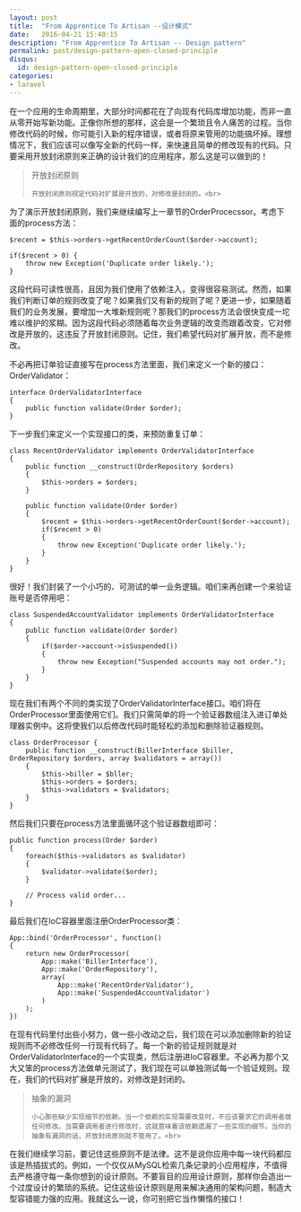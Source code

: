 ```yaml
---
layout: post
title:  "From Apprentice To Artisan --设计模式"
date:   2016-04-21 15:40:15
description: "From Apprentice To Artisan -- Design pattern"
permalink: post/design-pattern-open-closed-principle
disqus:
  id: design-pattern-open-closed-principle
categories:
- laravel
---
```


在一个应用的生命周期里，大部分时间都花在了向现有代码库增加功能，而非一直从零开始写新功能。正像你所想的那样，这会是一个繁琐且令人痛苦的过程。当你修改代码的时候，你可能引入新的程序错误，或者将原来管用的功能搞坏掉。理想情况下，我们应该可以像写全新的代码一样，来快速且简单的修改现有的代码。只要采用开放封闭原则来正确的设计我们的应用程序，那么这是可以做到的！<br>


<blockquote>
<p>
    开放封闭原则<br>

    开放封闭原则规定代码对扩展是开放的，对修改是封闭的。<br>
</p>
</blockquote>

为了演示开放封闭原则，我们来继续编写上一章节的OrderProcecssor。考虑下面的process方法：<br>

```
$recent = $this->orders->getRecentOrderCount($order->account);

if($recent > 0) {
    throw new Exception('Duplicate order likely.');
}
```

这段代码可读性很高，且因为我们使用了依赖注入，变得很容易测试。然而，如果我们判断订单的规则改变了呢？如果我们又有新的规则了呢？更进一步，如果随着我们的业务发展，要增加一大堆新规则呢？那我们的process方法会很快变成一坨难以维护的浆糊。因为这段代码必须随着每次业务逻辑的改变而跟着改变，它对修改是开放的，这违反了开放封闭原则。记住，我们希望代码对扩展开放，而不是修改。<br>

不必再把订单验证直接写在process方法里面，我们来定义一个新的接口：OrderValidator：<br>

```
interface OrderValidatorInterface 
{
    public function validate(Order $order);
}
```

下一步我们来定义一个实现接口的类，来预防重复订单：<br>

```
class RecentOrderValidator implements OrderValidatorInterface 
{
    public function __construct(OrderRepository $orders)
    {
        $this->orders = $orders;
    }
    
    public function validate(Order $order)
    {
        $recent = $this->orders->getRecentOrderCount($order->account);
        if($recent > 0)
        {
            throw new Exception('Duplicate order likely.');
        }
    }
}
```

很好！我们封装了一个小巧的、可测试的单一业务逻辑。咱们来再创建一个来验证账号是否停用吧：<br>

```
class SuspendedAccountValidator implements OrderValidatorInterface 
{
    public function validate(Order $order)
    {
        if($order->account->isSuspended())
        {
            throw new Exception("Suspended accounts may not order.");
        }
    }
}
```

现在我们有两个不同的类实现了OrderValidatorInterface接口。咱们将在OrderProcessor里面使用它们。我们只需简单的将一个验证器数组注入进订单处理器实例中。这将使我们以后修改代码时能轻松的添加和删除验证器规则。<br>

```
class OrderProcessor {
    public function __construct(BillerInterface $biller, OrderRepository $orders, array $validators = array())
    {
        $this->biller = $bller;
        $this->orders = $orders;
        $this->validators = $validators;
    }
}
```

然后我们只要在process方法里面循环这个验证器数组即可：<br>

```
public function process(Order $order)
{
    foreach($this->validators as $validator)
    {
        $validator->validate($order);
    }

    // Process valid order...
}
```

最后我们在IoC容器里面注册OrderProcessor类：<br>

```
App::bind('OrderProcessor', function()
{
    return new OrderProcessor(
        App::make('BillerInterface'),
        App::make('OrderRepository'),
        array(
            App::make('RecentOrderValidator'),
            App::make('SuspendedAccountValidator')
        )
    );
})
```

在现有代码里付出些小努力，做一些小改动之后，我们现在可以添加删除新的验证规则而不必修改任何一行现有代码了。每一个新的验证规则就是对OrderValidatorInterface的一个实现类，然后注册进IoC容器里。不必再为那个又大又笨的process方法做单元测试了，我们现在可以单独测试每一个验证规则。现在，我们的代码对扩展是开放的，对修改是封闭的。<br>

<blockquote>
<p>
    抽象的漏洞<br>

    小心那些缺少实现细节的依赖。当一个依赖的实现需要改变时，不应该要求它的调用者做任何修改。当需要调用者进行修改时，这就意味着该依赖遗漏了一些实现的细节。当你的抽象有漏洞的话，开放封闭原则就不管用了。<br>
</p>
</blockquote>

在我们继续学习前，要记住这些原则不是法律。这不是说你应用中每一块代码都应该是热插拔式的。例如，一个仅仅从MySQL检索几条记录的小应用程序，不值得去严格遵守每一条你想到的设计原则。不要盲目的应用设计原则，那样你会造出一个过度设计的繁琐的系统。记住这些设计原则是用来解决通用的架构问题，制造大型容错能力强的应用。我就这么一说，你可别把它当作懒惰的接口！<br>
